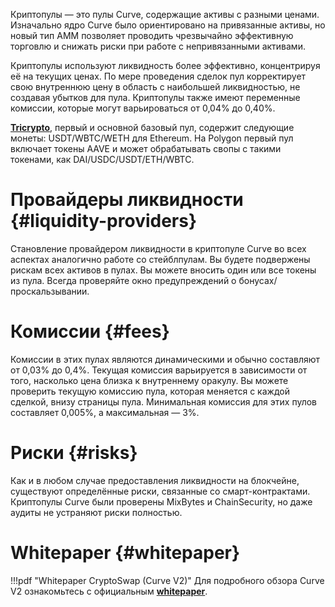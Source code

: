 Криптопулы — это пулы Curve, содержащие активы с разными ценами. Изначально ядро Curve было ориентировано на привязанные активы, но новый тип AMM позволяет проводить чрезвычайно эффективную торговлю и снижать риски при работе с непривязанными активами.

Криптопулы используют ликвидность более эффективно, концентрируя её на текущих ценах. По мере проведения сделок пул корректирует свою внутреннюю цену в область с наибольшей ликвидностью, не создавая убытков для пула. Криптопулы также имеют переменные комиссии, которые могут варьироваться от 0,04% до 0,40%.

[**Tricrypto**](https://curve.fi/#/ethereum/pools/tricrypto2/deposit)​, первый и основной базовый пул, содержит следующие монеты: USDT/WBTC/WETH для Ethereum. На Polygon первый пул включает токены AAVE и может обрабатывать свопы с такими токенами, как DAI/USDC/USDT/ETH/WBTC.

# **Провайдеры ликвидности** {#liquidity-providers}

Становление провайдером ликвидности в криптопуле Curve во всех аспектах аналогично работе со стейблпулам. Вы будете подвержены рискам всех активов в пулах. Вы можете вносить один или все токены из пула. Всегда проверяйте окно предупреждений о бонусах/проскальзывании.

# **Комиссии** {#fees}

Комиссии в этих пулах являются динамическими и обычно составляют от 0,03% до 0,4%. Текущая комиссия варьируется в зависимости от того, насколько цена близка к внутреннему оракулу. Вы можете проверить текущую комиссию пула, которая меняется с каждой сделкой, внизу страницы пула. Минимальная комиссия для этих пулов составляет 0,005%, а максимальная — 3%.

# **Риски** {#risks}

Как и в любом случае предоставления ликвидности на блокчейне, существуют определённые риски, связанные со смарт-контрактами. Криптопулы Curve были проверены MixBytes и ChainSecurity, но даже аудиты не устраняют риски полностью.

# **Whitepaper** {#whitepaper}

!!!pdf "Whitepaper CryptoSwap (Curve V2)"
    Для подробного обзора Curve V2 ознакомьтесь с официальным [**whitepaper**](../pdf/curve-cryptopools.pdf).
